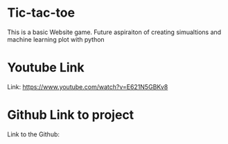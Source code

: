 # Tic-tac-toe
 This is a basic Website game. Future aspiraiton of creating simualtions and machine learning plot with python 
# Youtube Link 
 Link: <https://www.youtube.com/watch?v=E621N5GBKv8>
# Github Link to project 
Link to the Github: 